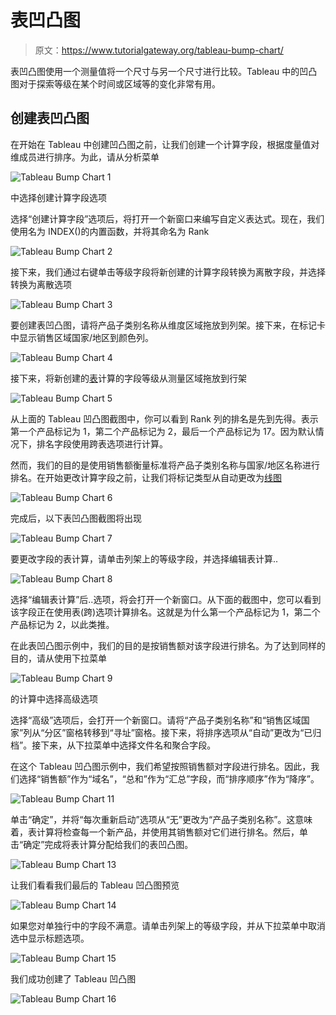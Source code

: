 # 表凹凸图

> 原文：<https://www.tutorialgateway.org/tableau-bump-chart/>

表凹凸图使用一个测量值将一个尺寸与另一个尺寸进行比较。Tableau 中的凹凸图对于探索等级在某个时间或区域等的变化非常有用。

## 创建表凹凸图

在开始在 Tableau 中创建凹凸图之前，让我们创建一个计算字段，根据度量值对维成员进行排序。为此，请从分析菜单

![Tableau Bump Chart 1](img/07fe45356af3320eabeb632719a5fe2e.png)

中选择创建计算字段选项

选择“创建计算字段”选项后，将打开一个新窗口来编写自定义表达式。现在，我们使用名为 INDEX()的内置函数，并将其命名为 Rank

![Tableau Bump Chart 2](img/99c4343928141002d506357c9ae22fd3.png)

接下来，我们通过右键单击等级字段将新创建的计算字段转换为离散字段，并选择转换为离散选项

![Tableau Bump Chart 3](img/75a67204cb2c1d7ee2aace17b7036fa7.png)

要创建表凹凸图，请将产品子类别名称从维度区域拖放到列架。接下来，在标记卡中显示销售区域国家/地区到颜色列。

![Tableau Bump Chart 4](img/db9ca93586b3c28df30cc52a51048174.png)

接下来，将新创建的[表](https://www.tutorialgateway.org/tableau/)计算的字段等级从测量区域拖放到行架

![Tableau Bump Chart 5](img/e507a5aea9241bcf23f175028b703fbf.png)

从上面的 Tableau 凹凸图截图中，你可以看到 Rank 列的排名是先到先得。表示第一个产品标记为 1，第二个产品标记为 2，最后一个产品标记为 17。因为默认情况下，排名字段使用跨表选项进行计算。

然而，我们的目的是使用销售额衡量标准将产品子类别名称与国家/地区名称进行排名。在开始更改计算字段之前，让我们将标记类型从自动更改为[线图](https://www.tutorialgateway.org/tableau-line-chart/)

![Tableau Bump Chart 6](img/33490f06438c5ded0d05a435d7016e19.png)

完成后，以下表凹凸图截图将出现

![Tableau Bump Chart 7](img/f968c23923908cef99b161c6b61631fe.png)

要更改字段的表计算，请单击列架上的等级字段，并选择编辑表计算..

![Tableau Bump Chart 8](img/cc5548149336f98f5c118a059945b84d.png)

选择“编辑表计算”后..选项，将会打开一个新窗口。从下面的截图中，您可以看到该字段正在使用表(跨)选项计算排名。这就是为什么第一个产品标记为 1，第二个产品标记为 2，以此类推。

在此表凹凸图示例中，我们的目的是按销售额对该字段进行排名。为了达到同样的目的，请从使用下拉菜单

![Tableau Bump Chart 9](img/a3b6f08a44dc71417eda7e2c0d5e0bd9.png)

的计算中选择高级选项

选择“高级”选项后，会打开一个新窗口。请将“产品子类别名称”和“销售区域国家”列从“分区”窗格转移到“寻址”窗格。接下来，将排序选项从“自动”更改为“已归档”。接下来，从下拉菜单中选择文件名和聚合字段。

在这个 Tableau 凹凸图示例中，我们希望按照销售额对字段进行排名。因此，我们选择“销售额”作为“域名”，“总和”作为“汇总”字段，而“排序顺序”作为“降序”。

![Tableau Bump Chart 11](img/16f161b3629b56d97130093d5fed2d84.png)

单击“确定”，并将“每次重新启动”选项从“无”更改为“产品子类别名称”。这意味着，表计算将检查每一个新产品，并使用其销售额对它们进行排名。然后，单击“确定”完成将表计算分配给我们的表凹凸图。

![Tableau Bump Chart 13](img/ca8e78b7de7eaebae0cf7e83c528f37a.png)

让我们看看我们最后的 Tableau 凹凸图预览

![Tableau Bump Chart 14](img/861e2404ab4d36aaba72717f0d69b239.png)

如果您对单独行中的字段不满意。请单击列架上的等级字段，并从下拉菜单中取消选中显示标题选项。

![Tableau Bump Chart 15](img/0ee3b8ed2481c9e5220a7c172494bb4e.png)

我们成功创建了 Tableau 凹凸图

![Tableau Bump Chart 16](img/16b3c4d06bf019a53f707883ecc71451.png)